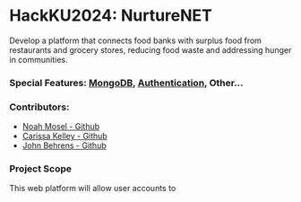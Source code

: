 # HackKU2024: NurtureNET

Develop a platform that connects food banks with surplus food from restaurants and grocery stores, reducing food waste and addressing hunger in communities.</br>

### **Special Features:** [MongoDB](), [Authentication](), Other...

### **Contributors:**
- [Noah Mosel - Github](https://github.com/Kingallice)
- [Carissa Kelley - Github](https://github.com/carissalk)
- [John Behrens - Github](https://github.com/jrbdino)

### Project Scope
This web platform will allow user accounts to 
